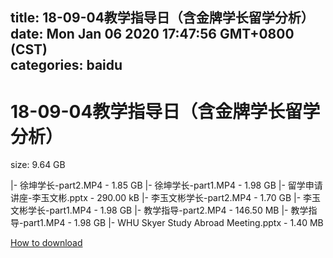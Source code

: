
title: 18-09-04教学指导日（含金牌学长留学分析）
date: Mon Jan 06 2020 17:47:56 GMT+0800 (CST)    
categories: baidu
---

# 18-09-04教学指导日（含金牌学长留学分析）
size: 9.64 GB
 
 
|- 徐坤学长-part2.MP4 - 1.85 GB
|- 徐坤学长-part1.MP4 - 1.98 GB
|- 留学申请讲座-李玉文彬.pptx - 290.00 kB
|- 李玉文彬学长-part2.MP4 - 1.70 GB
|- 李玉文彬学长-part1.MP4 - 1.98 GB
|- 教学指导-part2.MP4 - 146.50 MB
|- 教学指导-part1.MP4 - 1.98 GB
|- WHU Skyer Study Abroad Meeting.pptx - 1.40 MB

[How to download](https://bpcam.bemobtrk.com/go/2ceec3aa-1ca2-46d6-b9ff-aaa5c184517c?jno=250)